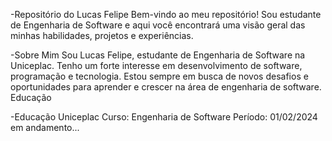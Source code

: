 -Repositório do Lucas Felipe
Bem-vindo ao meu repositório! Sou estudante de Engenharia de Software e aqui você encontrará uma visão geral das minhas habilidades, projetos e experiências.

-Sobre Mim
Sou Lucas Felipe, estudante de Engenharia de Software na Uniceplac. Tenho um forte interesse em desenvolvimento de software, programação e tecnologia. 
Estou sempre em busca de novos desafios e oportunidades para aprender e crescer na área de engenharia de software.
Educação

-Educação
Uniceplac
Curso: Engenharia de Software
Período: 01/02/2024 em andamento... 
